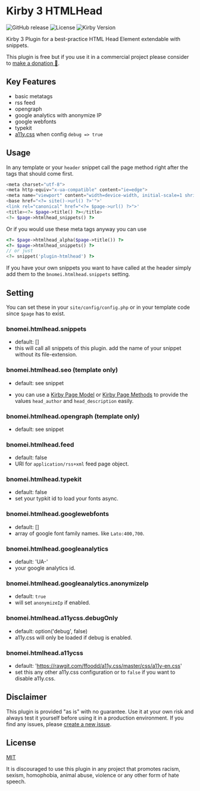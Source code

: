 # Kirby 3 HTMLHead

![GitHub release](https://img.shields.io/github/release/bnomei/kirby3-htmlhead.svg?maxAge=1800) ![License](https://img.shields.io/github/license/mashape/apistatus.svg) ![Kirby Version](https://img.shields.io/badge/Kirby-3%2B-red.svg)

Kirby 3 Plugin for a best-practice HTML Head Element extendable with snippets.

This plugin is free but if you use it in a commercial project please consider to [make a donation 🍻](https://www.paypal.me/bnomei/5).

## Key Features

- basic metatags
- rss feed
- opengraph
- google analytics with anonymize IP
- google webfonts
- typekit
- [a11y.css](http://ffoodd.github.io/a11y.css/) when config `debug => true`

## Usage

In any template or your `header` snippet call the page method right after the tags that should come first.

```php
<meta charset="utf-8">
<meta http-equiv="x-ua-compatible" content="ie=edge">
<meta name="viewport" content="width=device-width, initial-scale=1 shrink-to-fit=no">
<base href="<?= site()->url() ?>'">'
<link rel="canonical" href="<?= $page->url() ?>">'
<title><?= $page->title() ?></title>
<?= $page->htmlhead_snippets() ?>
```

Or if you would use these meta tags anyway you can use

```php
<?= $page->htmlhead_alpha($page->title()) ?>
<?= $page->htmlhead_snippets() ?>
// or just
<?= snippet('plugin-htmlhead') ?>
```

If you have your own snippets you want to have called at the header simply add them to the `bnomei.htmlhead.snippets` setting.

## Setting

You can set these in your `site/config/config.php` or in your template code since `$page` has to exist.

### bnomei.htmlhead.snippets
- default: []
- this will call all snippets of this plugin. add the name of your snippet without its file-extension.

### bnomei.htmlhead.seo (template only)
- default: see snippet

- you can use a [Kirby Page Model](https://getkirby.com/docs/developer-guide/advanced/models) or [Kirby Page Methods](https://getkirby.com/docs/developer-guide/objects/page) to provide the values `head_author` and `head_description` easily.

### bnomei.htmlhead.opengraph (template only)
- default: see snippet

### bnomei.htmlhead.feed
- default: false
- URI for `application/rss+xml` feed page object.

### bnomei.htmlhead.typekit
- default: false
- set your typkit id to load your fonts async.

### bnomei.htmlhead.googlewebfonts
- default: []
- array of google font family names. like `Lato:400,700`.

### bnomei.htmlhead.googleanalytics
- default: 'UA-'
- your google analytics id.

### bnomei.htmlhead.googleanalytics.anonymizeIp
- default: `true`
- will set `anonymizeIp` if enabled.

### bnomei.htmlhead.a11ycss.debugOnly
- default: option('debug', false)
- a11y.css will only be loaded if debug is enabled.

### bnomei.htmlhead.a11ycss
- default: 'https://rawgit.com/ffoodd/a11y.css/master/css/a11y-en.css'
- set this any other a11y.css configuration or to `false` if you want to disable a11y.css.

## Disclaimer

This plugin is provided "as is" with no guarantee. Use it at your own risk and always test it yourself before using it in a production environment. If you find any issues, please [create a new issue](https://github.com/bnomei/kirby3-htmlhead/issues/new).

## License

[MIT](https://opensource.org/licenses/MIT)

It is discouraged to use this plugin in any project that promotes racism, sexism, homophobia, animal abuse, violence or any other form of hate speech.
